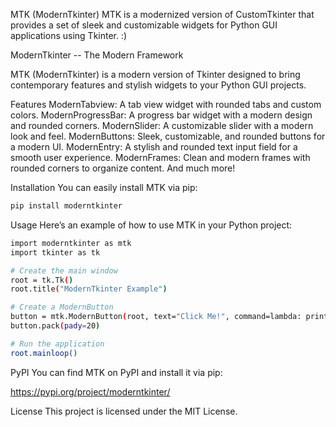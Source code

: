 MTK (ModernTkinter)
MTK is a modernized version of CustomTkinter that provides a set of sleek and customizable widgets for Python GUI applications using Tkinter. :)

ModernTkinter -- The Modern Framework

MTK (ModernTkinter) is a modern version of Tkinter designed to bring contemporary features and stylish widgets to your Python GUI projects.

Features
ModernTabview: A tab view widget with rounded tabs and custom colors.
ModernProgressBar: A progress bar widget with a modern design and rounded corners.
ModernSlider: A customizable slider with a modern look and feel.
ModernButtons: Sleek, customizable, and rounded buttons for a modern UI.
ModernEntry: A stylish and rounded text input field for a smooth user experience.
ModernFrames: Clean and modern frames with rounded corners to organize content.
And much more!

Installation
You can easily install MTK via pip:

```bash
pip install moderntkinter
```

Usage
Here’s an example of how to use MTK in your Python project:
```bash
import moderntkinter as mtk
import tkinter as tk

# Create the main window
root = tk.Tk()
root.title("ModernTkinter Example")

# Create a ModernButton
button = mtk.ModernButton(root, text="Click Me!", command=lambda: print("Button Clicked"))
button.pack(pady=20)

# Run the application
root.mainloop()
```
PyPI
You can find MTK on PyPI and install it via pip:

https://pypi.org/project/moderntkinter/

License
This project is licensed under the MIT License.
